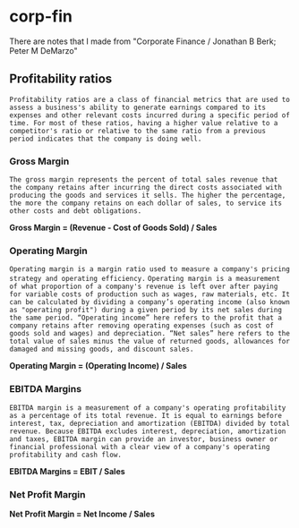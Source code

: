# corp-fin
There are notes that I made from "Corporate Finance / Jonathan B Berk; Peter M DeMarzo"

## Profitability ratios

`Profitability ratios are a class of financial metrics that are used to assess a business's ability to generate earnings compared to its expenses and other relevant costs incurred during a specific period of time. For most of these ratios, having a higher value relative to a competitor's ratio or relative to the same ratio from a previous period indicates that the company is doing well.`

### Gross Margin
`The gross margin represents the percent of total sales revenue that the company retains after incurring the direct costs associated with producing the goods and services it sells. The higher the percentage, the more the company retains on each dollar of sales, to service its other costs and debt obligations.`

**Gross Margin = (Revenue - Cost of Goods Sold) / Sales**


### Operating Margin

`Operating margin is a margin ratio used to measure a company's pricing strategy and operating efficiency.`
`Operating margin is a measurement of what proportion of a company's revenue is left over after paying for variable costs of production such as wages, raw materials, etc. It can be calculated by dividing a company’s operating income (also known as "operating profit") during a given period by its net sales during the same period. “Operating income” here refers to the profit that a company retains after removing operating expenses (such as cost of goods sold and wages) and depreciation. “Net sales” here refers to the total value of sales minus the value of returned goods, allowances for damaged and missing goods, and discount sales.`

**Operating Margin = (Operating Income) / Sales**


### EBITDA Margins

`EBITDA margin is a measurement of a company's operating profitability as a percentage of its total revenue. It is equal to earnings before interest, tax, depreciation and amortization (EBITDA) divided by total revenue. Because EBITDA excludes interest, depreciation, amortization and taxes, EBITDA margin can provide an investor, business owner or financial professional with a clear view of a company's operating profitability and cash flow.`

**EBITDA Margins = EBIT / Sales**


### Net Profit Margin

**Net Profit Margin = Net Income / Sales**
